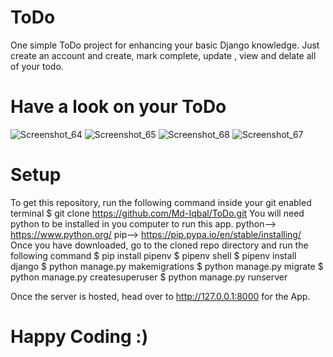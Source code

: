 # ToDo
One simple ToDo project for enhancing your basic Django knowledge. Just create an account and create, mark complete, update , view and delate all of your todo.
# Have a look on your ToDo
![Screenshot_64](https://user-images.githubusercontent.com/50297349/105914153-1f183200-6058-11eb-8c9e-c0765877fc64.png)
![Screenshot_65](https://user-images.githubusercontent.com/50297349/105914154-1fb0c880-6058-11eb-8682-602a0021eddd.png)
![Screenshot_68](https://user-images.githubusercontent.com/50297349/105914383-7dddab80-6058-11eb-9d48-cf8534271cc6.png)
![Screenshot_67](https://user-images.githubusercontent.com/50297349/105914148-1d4e6e80-6058-11eb-890b-d2fa9b6051cb.png)
# Setup
To get this repository, run the following command inside your git enabled terminal
$ git clone https://github.com/Md-Iqbal/ToDo.git
You will need python to be installed in you computer to run this app.
python--> https://www.python.org/
pip--> https://pip.pypa.io/en/stable/installing/
Once you have downloaded, go to the cloned repo directory and run the following command
$ pip install pipenv
$ pipenv shell
$ pipenv install django
$ python manage.py makemigrations
$ python manage.py migrate
$ python manage.py createsuperuser
$ python manage.py runserver


Once the server is hosted, head over to http://127.0.0.1:8000 for the App.

# Happy Coding :)
